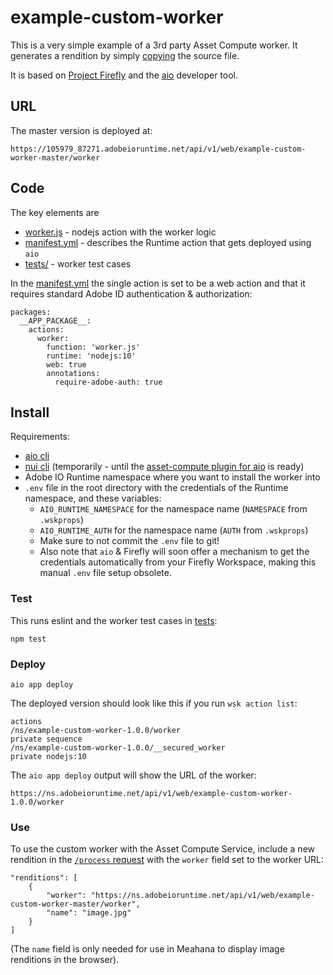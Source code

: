 # example-custom-worker

This is a very simple example of a 3rd party Asset Compute worker. It generates a rendition by simply [copying](https://git.corp.adobe.com/nui/example-custom-worker/blob/master/worker.js#L31) the source file.

It is based on [Project Firefly](https://wiki.corp.adobe.com/pages/viewpage.action?pageId=1776230957) and the [aio](https://github.com/adobe/aio-cli) developer tool.

## URL

The master version is deployed at:

```
https://105979_87271.adobeioruntime.net/api/v1/web/example-custom-worker-master/worker
```

## Code

The key elements are
- [worker.js](worker.js) - nodejs action with the worker logic
- [manifest.yml](manifest.yml) - describes the Runtime action that gets deployed using `aio`
- [tests/](tests) - worker test cases

In the [manifest.yml](manifest.yml) the single action is set to be a web action and that it requires standard Adobe ID authentication & authorization:

```
packages:
  __APP_PACKAGE__:
    actions:
      worker:
        function: 'worker.js'
        runtime: 'nodejs:10'
        web: true
        annotations:
          require-adobe-auth: true
```

## Install

Requirements:

* [aio cli](https://github.com/adobe/aio-cli)
* [nui cli](https://git.corp.adobe.com/nui/asset-compute-cli) (temporarily - until the [asset-compute plugin for aio](https://git.corp.adobe.com/nui/aio-cli-plugin-asset-compute) is ready)
* Adobe IO Runtime namespace where you want to install the worker into
* `.env` file in the root directory with the credentials of the Runtime namespace, and these variables:
  - `AIO_RUNTIME_NAMESPACE` for the namespace name (`NAMESPACE` from `.wskprops`)
  - `AIO_RUNTIME_AUTH` for the namespace name (`AUTH` from `.wskprops`)
  - Make sure to not commit the `.env` file to git!
  - Also note that `aio` & Firefly will soon offer a mechanism to get the credentials automatically from your Firefly Workspace, making this manual `.env` file setup obsolete.
  
### Test

This runs eslint and the worker test cases in [tests](tests):

```
npm test
```

### Deploy

```
aio app deploy
```

The deployed version should look like this if you run `wsk action list`:

```
actions
/ns/example-custom-worker-1.0.0/worker                           private sequence
/ns/example-custom-worker-1.0.0/__secured_worker                 private nodejs:10
```

The `aio app deploy` output will show the URL of the worker:

```
https://ns.adobeioruntime.net/api/v1/web/example-custom-worker-1.0.0/worker
```

### Use

To use the custom worker with the Asset Compute Service, include a new rendition in the [`/process` request](https://git.corp.adobe.com/nui/nui/blob/master/doc/api.md#process) with the `worker` field set to the worker URL:

```
"renditions": [
    {
        "worker": "https://ns.adobeioruntime.net/api/v1/web/example-custom-worker-master/worker",
        "name": "image.jpg"
    }
]
```

(The `name` field is only needed for use in Meahana to display image renditions in the browser).
